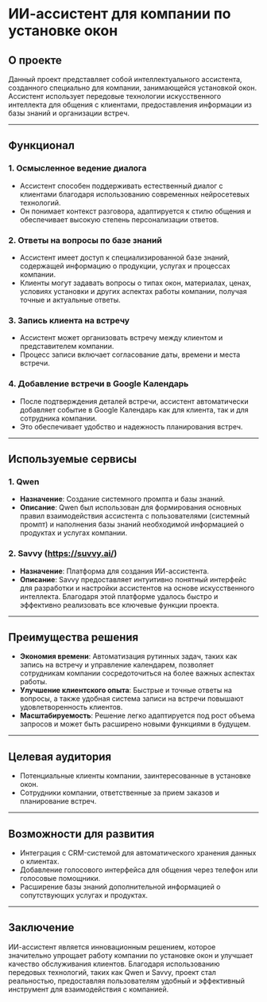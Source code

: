 # ИИ-ассистент для компании по установке окон

## О проекте

Данный проект представляет собой интеллектуального ассистента, созданного специально для компании, занимающейся установкой окон. Ассистент использует передовые технологии искусственного интеллекта для общения с клиентами, предоставления информации из базы знаний и организации встреч.

---

## Функционал

### 1. **Осмысленное ведение диалога**
   - Ассистент способен поддерживать естественный диалог с клиентами благодаря использованию современных нейросетевых технологий.
   - Он понимает контекст разговора, адаптируется к стилю общения и обеспечивает высокую степень персонализации ответов.

### 2. **Ответы на вопросы по базе знаний**
   - Ассистент имеет доступ к специализированной базе знаний, содержащей информацию о продукции, услугах и процессах компании.
   - Клиенты могут задавать вопросы о типах окон, материалах, ценах, условиях установки и других аспектах работы компании, получая точные и актуальные ответы.

### 3. **Запись клиента на встречу**
   - Ассистент может организовать встречу между клиентом и представителем компании.
   - Процесс записи включает согласование даты, времени и места встречи.

### 4. **Добавление встречи в Google Календарь**
   - После подтверждения деталей встречи, ассистент автоматически добавляет событие в Google Календарь как для клиента, так и для сотрудника компании.
   - Это обеспечивает удобство и надежность планирования встреч.

---

## Используемые сервисы

### 1. **Qwen**
   - **Назначение**: Создание системного промпта и базы знаний.
   - **Описание**: Qwen был использован для формирования основных правил взаимодействия ассистента с пользователями (системный промпт) и наполнения базы знаний необходимой информацией о продуктах и услугах компании.

### 2. **Savvy (https://suvvy.ai/)**
   - **Назначение**: Платформа для создания ИИ-ассистента.
   - **Описание**: Savvy предоставляет интуитивно понятный интерфейс для разработки и настройки ассистентов на основе искусственного интеллекта. Благодаря этой платформе удалось быстро и эффективно реализовать все ключевые функции проекта.

---

## Преимущества решения

- **Экономия времени**: Автоматизация рутинных задач, таких как запись на встречу и управление календарем, позволяет сотрудникам компании сосредоточиться на более важных аспектах работы.
- **Улучшение клиентского опыта**: Быстрые и точные ответы на вопросы, а также удобная система записи на встречи повышают удовлетворенность клиентов.
- **Масштабируемость**: Решение легко адаптируется под рост объема запросов и может быть расширено новыми функциями в будущем.

---

## Целевая аудитория

- Потенциальные клиенты компании, заинтересованные в установке окон.
- Сотрудники компании, ответственные за прием заказов и планирование встреч.

---

## Возможности для развития

- Интеграция с CRM-системой для автоматического хранения данных о клиентах.
- Добавление голосового интерфейса для общения через телефон или голосовые помощники.
- Расширение базы знаний дополнительной информацией о сопутствующих услугах и продуктах.

---

## Заключение

ИИ-ассистент является инновационным решением, которое значительно упрощает работу компании по установке окон и улучшает качество обслуживания клиентов. Благодаря использованию передовых технологий, таких как Qwen и Savvy, проект стал реальностью, предоставляя пользователям удобный и эффективный инструмент для взаимодействия с компанией.

